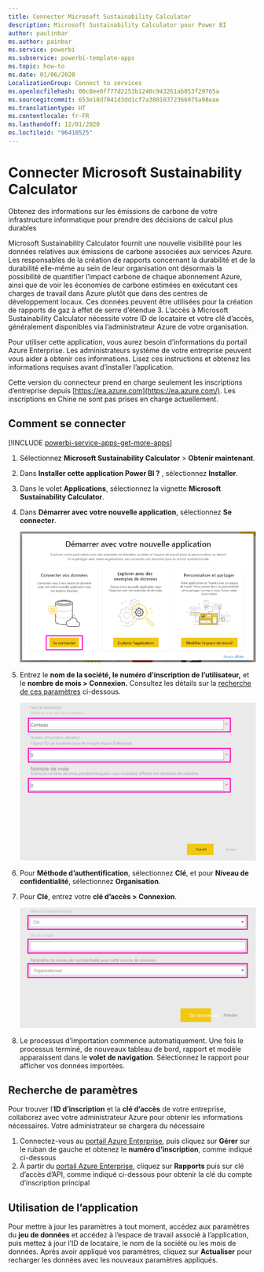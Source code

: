 ```yaml
---
title: Connecter Microsoft Sustainability Calculator
description: Microsoft Sustainability Calculator pour Power BI
author: paulinbar
ms.author: painbar
ms.service: powerbi
ms.subservice: powerbi-template-apps
ms.topic: how-to
ms.date: 01/06/2020
LocalizationGroup: Connect to services
ms.openlocfilehash: 00c8ee0ff77d2253b1240c943261ab053f29765a
ms.sourcegitcommit: 653e18d7041d3dd1cf7a38010372366975a98eae
ms.translationtype: HT
ms.contentlocale: fr-FR
ms.lasthandoff: 12/01/2020
ms.locfileid: "96410525"
---
```

# <a name="connect-the-microsoft-sustainability-calculator"></a>Connecter Microsoft Sustainability Calculator
Obtenez des informations sur les émissions de carbone de votre infrastructure informatique pour prendre des décisions de calcul plus durables

Microsoft Sustainability Calculator fournit une nouvelle visibilité pour les données relatives aux émissions de carbone associées aux services Azure. Les responsables de la création de rapports concernant la durabilité et de la durabilité elle-même au sein de leur organisation ont désormais la possibilité de quantifier l’impact carbone de chaque abonnement Azure, ainsi que de voir les économies de carbone estimées en exécutant ces charges de travail dans Azure plutôt que dans des centres de développement locaux. Ces données peuvent être utilisées pour la création de rapports de gaz à effet de serre d’étendue 3. L’accès à Microsoft Sustainability Calculator nécessite votre ID de locataire et votre clé d’accès, généralement disponibles via l’administrateur Azure de votre organisation.

Pour utiliser cette application, vous aurez besoin d’informations du portail Azure Enterprise. Les administrateurs système de votre entreprise peuvent vous aider à obtenir ces informations. Lisez ces instructions et obtenez les informations requises avant d’installer l’application. 

Cette version du connecteur prend en charge seulement les inscriptions d’entreprise depuis [https://ea.azure.com](https://ea.azure.com/). Les inscriptions en Chine ne sont pas prises en charge actuellement.

## <a name="how-to-connect"></a>Comment se connecter
[!INCLUDE [powerbi-service-apps-get-more-apps](../includes/powerbi-service-apps-get-more-apps.md)]

1. Sélectionnez **Microsoft Sustainability Calculator** \> **Obtenir maintenant**.
1. Dans **Installer cette application Power BI ?** , sélectionnez **Installer**.
1. Dans le volet **Applications**, sélectionnez la vignette **Microsoft Sustainability Calculator**.
1. Dans **Démarrer avec votre nouvelle application**, sélectionnez **Se connecter**.

    ![Démarrer avec votre nouvelle application](media/service-connect-to-zendesk/power-bi-new-app-connect-get-started.png)

1. Entrez le **nom de la société, le numéro d’inscription de l’utilisateur,** et le **nombre de mois \> Connexion.** Consultez les détails sur la [recherche de ces paramètres](#finding-parameters) ci-dessous.

    ![Inscription de l’entreprise](media/service-connect-to-microsoft-sustainability-calculator/company-enrollment.png)

1. Pour **Méthode d’authentification**, sélectionnez **Clé**, et pour **Niveau de confidentialité**, sélectionnez **Organisation**.
1. Pour **Clé**, entrez votre **clé d’accès \> Connexion**.

    ![Entrée de clé d’accès](media/service-connect-to-microsoft-sustainability-calculator/access-key-entry.png)

1. Le processus d’importation commence automatiquement. Une fois le processus terminé, de nouveaux tableau de bord, rapport et modèle apparaissent dans le **volet de navigation**. Sélectionnez le rapport pour afficher vos données importées.

## <a name="finding-parameters"></a>Recherche de paramètres

Pour trouver l’**ID d’inscription** et la **clé d’accès** de votre entreprise, collaborez avec votre administrateur Azure pour obtenir les informations nécessaires. Votre administrateur se chargera du nécessaire

1. Connectez-vous au [portail Azure Enterprise](https://ea.azure.com), puis cliquez sur **Gérer** sur le ruban de gauche et obtenez le **numéro d’inscription**, comme indiqué ci-dessous
2. À partir du [portail Azure Enterprise](https://ea.azure.com), cliquez sur **Rapports** puis sur clé d’accès d’API, comme indiqué ci-dessous pour obtenir la clé du compte d’inscription principal

## <a name="using-the-app"></a>Utilisation de l’application

Pour mettre à jour les paramètres à tout moment, accédez aux paramètres du **jeu de données** et accédez à l’espace de travail associé à l’application, puis mettez à jour l’ID de locataire, le nom de la société ou les mois de données. Après avoir appliqué vos paramètres, cliquez sur **Actualiser** pour recharger les données avec les nouveaux paramètres appliqués.